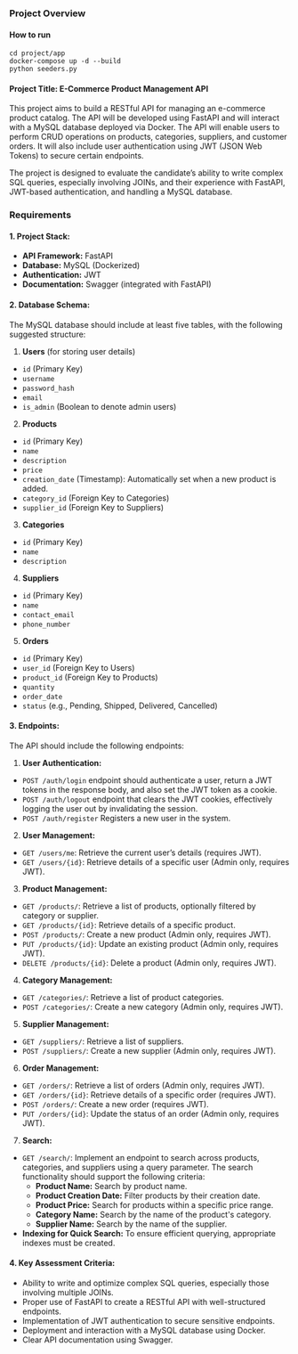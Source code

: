 ### Project Overview

#### How to run

```
cd project/app
docker-compose up -d --build
python seeders.py
```

#### Project Title: **E-Commerce Product Management API**

This project aims to build a RESTful API for managing an e-commerce product catalog. The API will be developed using FastAPI and will interact with a MySQL database deployed via Docker. The API will enable users to perform CRUD operations on products, categories, suppliers, and customer orders. It will also include user authentication using JWT (JSON Web Tokens) to secure certain endpoints.

The project is designed to evaluate the candidate’s ability to write complex SQL queries, especially involving JOINs, and their experience with FastAPI, JWT-based authentication, and handling a MySQL database.

### Requirements

#### 1. **Project Stack:**

- **API Framework:** FastAPI
- **Database:** MySQL (Dockerized)
- **Authentication:** JWT
- **Documentation:** Swagger (integrated with FastAPI)

#### 2. **Database Schema:**

The MySQL database should include at least five tables, with the following suggested structure:

1. **Users** (for storing user details)

- `id` (Primary Key)
- `username`
- `password_hash`
- `email`
- `is_admin` (Boolean to denote admin users)

2. **Products**

- `id` (Primary Key)
- `name`
- `description`
- `price`
- `creation_date` (Timestamp): Automatically set when a new product is added.
- `category_id` (Foreign Key to Categories)
- `supplier_id` (Foreign Key to Suppliers)

3. **Categories**

- `id` (Primary Key)
- `name`
- `description`

4. **Suppliers**

- `id` (Primary Key)
- `name`
- `contact_email`
- `phone_number`

5. **Orders**

- `id` (Primary Key)
- `user_id` (Foreign Key to Users)
- `product_id` (Foreign Key to Products)
- `quantity`
- `order_date`
- `status` (e.g., Pending, Shipped, Delivered, Cancelled)

#### 3. **Endpoints:**

The API should include the following endpoints:

1. **User Authentication:**

- `POST /auth/login` endpoint should authenticate a user, return a JWT tokens in the response body, and also set the JWT token as a cookie.
- `POST /auth/logout` endpoint that clears the JWT cookies, effectively logging the user out by invalidating the session.
- `POST /auth/register` Registers a new user in the system.

2. **User Management:**

- `GET /users/me`: Retrieve the current user’s details (requires JWT).
- `GET /users/{id}`: Retrieve details of a specific user (Admin only, requires JWT).

3. **Product Management:**

- `GET /products/`: Retrieve a list of products, optionally filtered by category or supplier.
- `GET /products/{id}`: Retrieve details of a specific product.
- `POST /products/`: Create a new product (Admin only, requires JWT).
- `PUT /products/{id}`: Update an existing product (Admin only, requires JWT).
- `DELETE /products/{id}`: Delete a product (Admin only, requires JWT).

4. **Category Management:**

- `GET /categories/`: Retrieve a list of product categories.
- `POST /categories/`: Create a new category (Admin only, requires JWT).

5. **Supplier Management:**

- `GET /suppliers/`: Retrieve a list of suppliers.
- `POST /suppliers/`: Create a new supplier (Admin only, requires JWT).

6. **Order Management:**

- `GET /orders/`: Retrieve a list of orders (Admin only, requires JWT).
- `GET /orders/{id}`: Retrieve details of a specific order (requires JWT).
- `POST /orders/`: Create a new order (requires JWT).
- `PUT /orders/{id}`: Update the status of an order (Admin only, requires JWT).

7. **Search:**

- `GET /search/`:
  Implement an endpoint to search across products, categories, and suppliers using a query parameter. The search functionality should support the following criteria:
  - **Product Name:** Search by product name.
  - **Product Creation Date:** Filter products by their creation date.
  - **Product Price:** Search for products within a specific price range.
  - **Category Name:** Search by the name of the product's category.
  - **Supplier Name:** Search by the name of the supplier.
- **Indexing for Quick Search:**
  To ensure efficient querying, appropriate indexes must be created.

#### 4. **Key Assessment Criteria:**

- Ability to write and optimize complex SQL queries, especially those involving multiple JOINs.
- Proper use of FastAPI to create a RESTful API with well-structured endpoints.
- Implementation of JWT authentication to secure sensitive endpoints.
- Deployment and interaction with a MySQL database using Docker.
- Clear API documentation using Swagger.

```

```
